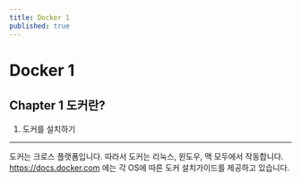 ```yaml
---
title: Docker 1
published: true
---
```


Docker 1
============================
Chapter 1 도커란?
----------------------------
1. 도커를 설치하기
----------------------------
도커는 크로스 플랫폼입니다. 따라서 도커는 리눅스, 윈도우, 맥 모두에서 작동합니다.
https://docs.docker.com 에는 각 OS에 따른 도커 설치가이드를 제공하고 있습니다.
